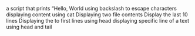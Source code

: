 a script that prints “Hello, World
using backslash to escape characters
displaying content using cat
Displaying two file contents
Display the last 10 lines
Displaying the to first lines using head
displaying specific line of a text using head and tail
